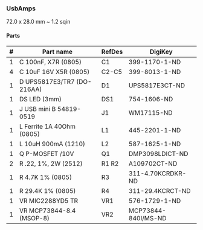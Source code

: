 ### UsbAmps ###

72.0 x 28.0 mm ~ 1.2 sqin


#### Parts ####

|  # | Part name                        | RefDes  | DigiKey                    |
|---:|----------------------------------|---------|----------------------------|
|  1 | C 100nF, X7R (0805)              | C1      | 399-1170-1-ND              |
|  4 | C 10uF 16V X5R (0805)            | C2-C5   | 399-8013-1-ND              |
|  1 | D UPS5817E3/TR7 (DO-216AA)       | D1      | UPS5817E3CT-ND             |
|  1 | DS LED (3mm)                     | DS1     | 754-1606-ND                |
|  1 | J USB mini B 54819-0519          | J1      | WM17115-ND                 |
|  1 | L Ferrite 1A 40Ohm (0805)        | L1      | 445-2201-1-ND              |
|  1 | L 10uH 900mA (1210)              | L2      | 587-1625-1-ND              |
|  1 | Q P-MOSFET /10V                  | Q1      | DMP3098LDICT-ND            |
|  2 | R .22, 1%, 2W (2512)             | R1 R2   | A109702CT-ND    |          |
|  1 | R 4.7K 1% (0805)                 | R3      | 311-4.70KCRDKR-ND          |
|  1 | R 29.4K 1% (0805)                | R4      | 311-29.4KCRCT-ND           |
|  1 | VR MIC2288YD5 TR                 | VR1     | 576-1729-1-ND              |
|  1 | VR MCP73844-8.4 (MSOP-8)         | VR2     | MCP73844-840I/MS-ND        |
